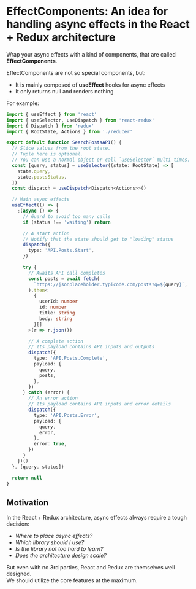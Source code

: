 # EffectComponents: An idea for handling async effects in the React + Redux architecture

Wrap your async effects with a kind of components, that are called **EffectComponents**.

EffectComponents are not so special components, but:

- It is mainly composed of **useEffect** hooks for async effects
- It only returns null and renders nothing

For example:

```typescript
import { useEffect } from 'react'
import { useSelector, useDispatch } from 'react-redux'
import { Dispatch } from 'redux'
import { RootState, Actions } from './reducer'

export default function SearchPostsAPI() {
  // Slice values from the root state.
  // Tuple here is optional.
  // You can use a normal object or call `useSelector` multi times.
  const [query, status] = useSelector((state: RootState) => [
    state.query,
    state.postsStatus,
  ])
  const dispatch = useDispatch<Dispatch<Actions>>()

  // Main async effects
  useEffect(() => {
    ;(async () => {
      // Guard to avoid too many calls
      if (status !== 'waiting') return

      // A start action
      // Notify that the state should get to "loading" status
      dispatch({
        type: 'API.Posts.Start',
      })

      try {
        // Awaits API call completes
        const posts = await fetch(
          `https://jsonplaceholder.typicode.com/posts?q=${query}`,
        ).then<
          {
            userId: number
            id: number
            title: string
            body: string
          }[]
        >(r => r.json())

        // A complete action
        // Its payload contains API inputs and outputs
        dispatch({
          type: 'API.Posts.Complete',
          payload: {
            query,
            posts,
          },
        })
      } catch (error) {
        // An error action
        // Its payload contains API inputs and error details
        dispatch({
          type: 'API.Posts.Error',
          payload: {
            query,
            error,
          },
          error: true,
        })
      }
    })()
  }, [query, status])

  return null
}
```

## Motivation

In the React + Redux architecture, async effects always require a tough decision:

- _Where to place async effects?_
- _Which library should I use?_
- _Is the library not too hard to learn?_
- _Does the architecture design scale?_

But even with no 3rd parties, React and Redux are themselves well designed.  
We should utilize the core features at the maximum.
